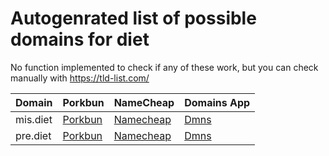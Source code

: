 # Autogenrated list of possible domains for diet

No function implemented to check if any of these work, but you can check manually with https://tld-list.com/

| Domain | Porkbun | NameCheap | Domains App |
|---|---|---|---|
| mis.diet | [Porkbun](https://porkbun.com/checkout/search?prb=e814663da1&tlds=&idnLanguage=&search=search&q=mis.diet) | [Namecheap](https://www.namecheap.com/domains/registration/results/?domain=mis.diet) | [Dmns](https://dmns.app/domains?q=mis.diet) |
| pre.diet | [Porkbun](https://porkbun.com/checkout/search?prb=e814663da1&tlds=&idnLanguage=&search=search&q=pre.diet) | [Namecheap](https://www.namecheap.com/domains/registration/results/?domain=pre.diet) | [Dmns](https://dmns.app/domains?q=pre.diet) |
